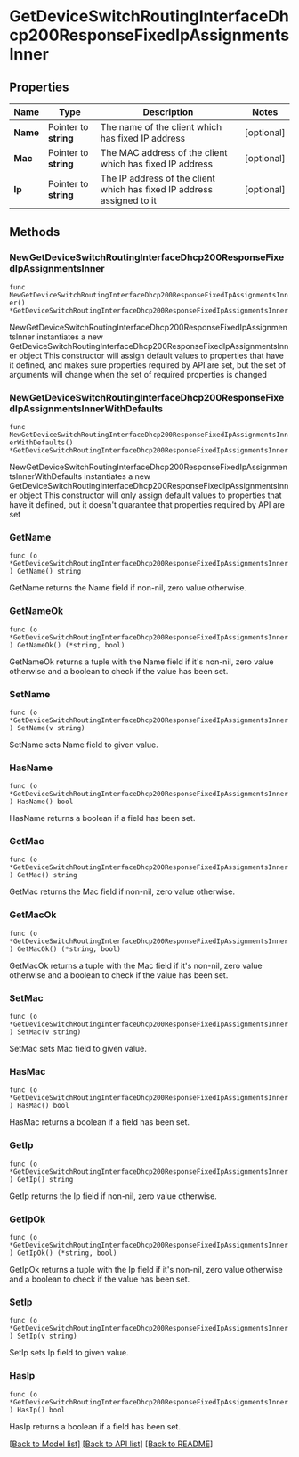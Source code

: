 # GetDeviceSwitchRoutingInterfaceDhcp200ResponseFixedIpAssignmentsInner

## Properties

Name | Type | Description | Notes
------------ | ------------- | ------------- | -------------
**Name** | Pointer to **string** | The name of the client which has fixed IP address | [optional] 
**Mac** | Pointer to **string** | The MAC address of the client which has fixed IP address | [optional] 
**Ip** | Pointer to **string** | The IP address of the client which has fixed IP address assigned to it | [optional] 

## Methods

### NewGetDeviceSwitchRoutingInterfaceDhcp200ResponseFixedIpAssignmentsInner

`func NewGetDeviceSwitchRoutingInterfaceDhcp200ResponseFixedIpAssignmentsInner() *GetDeviceSwitchRoutingInterfaceDhcp200ResponseFixedIpAssignmentsInner`

NewGetDeviceSwitchRoutingInterfaceDhcp200ResponseFixedIpAssignmentsInner instantiates a new GetDeviceSwitchRoutingInterfaceDhcp200ResponseFixedIpAssignmentsInner object
This constructor will assign default values to properties that have it defined,
and makes sure properties required by API are set, but the set of arguments
will change when the set of required properties is changed

### NewGetDeviceSwitchRoutingInterfaceDhcp200ResponseFixedIpAssignmentsInnerWithDefaults

`func NewGetDeviceSwitchRoutingInterfaceDhcp200ResponseFixedIpAssignmentsInnerWithDefaults() *GetDeviceSwitchRoutingInterfaceDhcp200ResponseFixedIpAssignmentsInner`

NewGetDeviceSwitchRoutingInterfaceDhcp200ResponseFixedIpAssignmentsInnerWithDefaults instantiates a new GetDeviceSwitchRoutingInterfaceDhcp200ResponseFixedIpAssignmentsInner object
This constructor will only assign default values to properties that have it defined,
but it doesn't guarantee that properties required by API are set

### GetName

`func (o *GetDeviceSwitchRoutingInterfaceDhcp200ResponseFixedIpAssignmentsInner) GetName() string`

GetName returns the Name field if non-nil, zero value otherwise.

### GetNameOk

`func (o *GetDeviceSwitchRoutingInterfaceDhcp200ResponseFixedIpAssignmentsInner) GetNameOk() (*string, bool)`

GetNameOk returns a tuple with the Name field if it's non-nil, zero value otherwise
and a boolean to check if the value has been set.

### SetName

`func (o *GetDeviceSwitchRoutingInterfaceDhcp200ResponseFixedIpAssignmentsInner) SetName(v string)`

SetName sets Name field to given value.

### HasName

`func (o *GetDeviceSwitchRoutingInterfaceDhcp200ResponseFixedIpAssignmentsInner) HasName() bool`

HasName returns a boolean if a field has been set.

### GetMac

`func (o *GetDeviceSwitchRoutingInterfaceDhcp200ResponseFixedIpAssignmentsInner) GetMac() string`

GetMac returns the Mac field if non-nil, zero value otherwise.

### GetMacOk

`func (o *GetDeviceSwitchRoutingInterfaceDhcp200ResponseFixedIpAssignmentsInner) GetMacOk() (*string, bool)`

GetMacOk returns a tuple with the Mac field if it's non-nil, zero value otherwise
and a boolean to check if the value has been set.

### SetMac

`func (o *GetDeviceSwitchRoutingInterfaceDhcp200ResponseFixedIpAssignmentsInner) SetMac(v string)`

SetMac sets Mac field to given value.

### HasMac

`func (o *GetDeviceSwitchRoutingInterfaceDhcp200ResponseFixedIpAssignmentsInner) HasMac() bool`

HasMac returns a boolean if a field has been set.

### GetIp

`func (o *GetDeviceSwitchRoutingInterfaceDhcp200ResponseFixedIpAssignmentsInner) GetIp() string`

GetIp returns the Ip field if non-nil, zero value otherwise.

### GetIpOk

`func (o *GetDeviceSwitchRoutingInterfaceDhcp200ResponseFixedIpAssignmentsInner) GetIpOk() (*string, bool)`

GetIpOk returns a tuple with the Ip field if it's non-nil, zero value otherwise
and a boolean to check if the value has been set.

### SetIp

`func (o *GetDeviceSwitchRoutingInterfaceDhcp200ResponseFixedIpAssignmentsInner) SetIp(v string)`

SetIp sets Ip field to given value.

### HasIp

`func (o *GetDeviceSwitchRoutingInterfaceDhcp200ResponseFixedIpAssignmentsInner) HasIp() bool`

HasIp returns a boolean if a field has been set.


[[Back to Model list]](../README.md#documentation-for-models) [[Back to API list]](../README.md#documentation-for-api-endpoints) [[Back to README]](../README.md)


